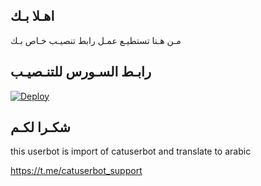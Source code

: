 ## اهـلا بـك
مـن هـنا تستطيـع عمـل رابط تنصيـب خـاص بـك

## رابـط السـورس للتنـصيـب

[![Deploy](https://www.herokucdn.com/deploy/button.svg)](https://heroku.com/deploy?template=https://github.com/T99T9/jmthon)

## شكـرا لكـم 


this userbot is import of catuserbot and translate to arabic

https://t.me/catuserbot_support
